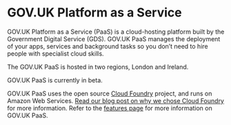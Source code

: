 # GOV.UK Platform as a Service

GOV.UK Platform as a Service (PaaS) is a cloud-hosting platform built by the Government Digital Service (GDS). GOV.UK PaaS manages the deployment of your apps, services and background tasks so you don’t need to hire people with specialist cloud skills.

The GOV.UK PaaS is hosted in two regions, London and Ireland.

GOV.UK PaaS is currently in beta.

GOV.UK PaaS uses the open source [Cloud Foundry](https://www.cloudfoundry.org/) project, and runs on Amazon Web Services. [Read our blog post on why we chose Cloud Foundry](https://governmentasaplatform.blog.gov.uk/2015/12/17/choosing-cloudfoundry/) for more information. Refer to the [features page](https://www.cloud.service.gov.uk/features) for more information on GOV.UK PaaS.
